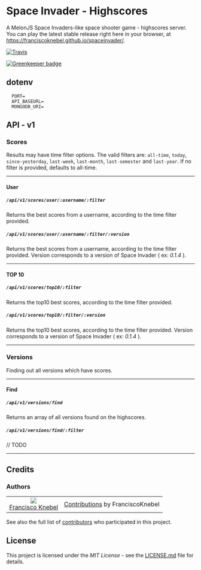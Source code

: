 # Space Invader - Highscores

A MelonJS Space Invaders-like space shooter game - highscores server.
You can play the latest stable release right here in your browser, at https://franciscoknebel.github.io/spaceinvader/.

[![Travis](https://travis-ci.org/FranciscoKnebel/spaceinvader-highscores.svg?branch=master)](https://travis-ci.org/FranciscoKnebel/spaceinvader-highscores)

[![Greenkeeper badge](https://badges.greenkeeper.io/FranciscoKnebel/spaceinvader-highscores.svg)](https://greenkeeper.io/)

## dotenv
```
  PORT=
  API_BASEURL=
  MONGODB_URI=
```


## API - v1
### Scores
Results may have time filter options.
The valid filters are: `all-time`, `today`, `since-yesterday`, `last-week`, `last-month`, `last-semester` and `last-year`.
If no filter is provided, defaults to all-time.

---
#### User
##### `/api/v1/scores/user/:username/:filter`
Returns the best scores from a username, according to the time filter provided.
##### `/api/v1/scores/user/:username/:filter/:version`
Returns the best scores from a username, according to the time filter provided.
Version corresponds to a version of Space Invader ( ex: _0.1.4_ ).

---
#### TOP 10
##### `/api/v1/scores/top10/:filter`
Returns the top10 best scores, according to the time filter provided.

##### `/api/v1/scores/top10/:filter/:version`
Returns the top10 best scores, according to the time filter provided.
Version corresponds to a version of Space Invader ( ex: _0.1.4_ ).

---
### Versions
Finding out all versions which have scores.

---
#### Find
##### `/api/v1/versions/find`
Returns an array of all versions found on the highscores.

##### `/api/v1/versions/find/:filter`
// TODO


-------------------------------------------------------------------------------

## Credits
### Authors
<table style="text-align: center;">
  <tr>
    <td>
      <img src="https://avatars.githubusercontent.com/FranciscoKnebel?s=75">
      <br>
      <a href="https://github.com/FranciscoKnebel">Francisco Knebel</a>
    </td>
    <td>
      <a href="https://github.com/FranciscoKnebel/spaceinvader-highscores/commits?author=FranciscoKnebel">Contributions</a> by FranciscoKnebel
    </td>
  </tr>
</table>

See also the full list of [contributors](https://github.com/FranciscoKnebel/spaceinvader-highscores/contributors) who participated in this project.

## License
This project is licensed under the _MIT License_ - see the [LICENSE.md](LICENSE.md) file for details.

